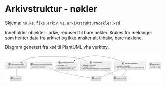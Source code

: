 # Arkivstruktur - nøkler

Skjema: `no.ks.fiks.arkiv.v1.arkivstrukturNoekler.xsd`

Inneholder objekter i arkiv, redusert til bare nøkler. Brukes for meldinger som henter data fra arkivet og ikke ønsker alt tilbake, bare nøklene.

Diagram generert fra xsd til PlantUML vha verktøy.

![arkivstrukturNoekler](arkivstrukturNoekler-relations.svg)